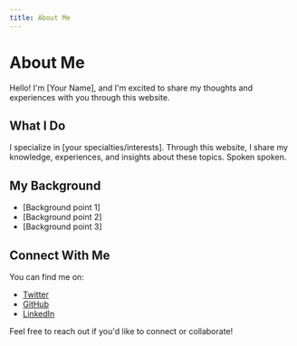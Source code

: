 ```yaml
---
title: About Me
---
```


# About Me

Hello! I'm [Your Name], and I'm excited to share my thoughts and experiences with you through this website.

## What I Do

I specialize in [your specialties/interests]. Through this website, I share my knowledge, experiences, and insights about these topics. Spoken spoken.

## My Background

- [Background point 1]
- [Background point 2]
- [Background point 3]

## Connect With Me

You can find me on:
- [Twitter](https://twitter.com/yourusername)
- [GitHub](https://github.com/yourusername)
- [LinkedIn](https://linkedin.com/in/yourusername)

Feel free to reach out if you'd like to connect or collaborate! 